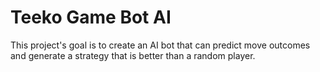 # Teeko Game Bot AI
This project's goal is to create an AI bot that can predict move outcomes and generate a strategy that is better than a random player.
